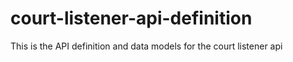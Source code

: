 court-listener-api-definition
=============================

This is the API definition and data models for the court listener api
